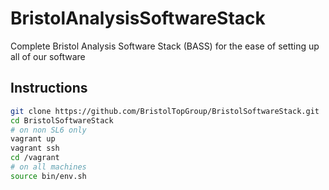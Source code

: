 # BristolAnalysisSoftwareStack
Complete Bristol Analysis Software Stack (BASS) for the ease of setting up all of our software


## Instructions
```bash
git clone https://github.com/BristolTopGroup/BristolSoftwareStack.git
cd BristolSoftwareStack
# on non SL6 only
vagrant up
vagrant ssh
cd /vagrant
# on all machines
source bin/env.sh
```

